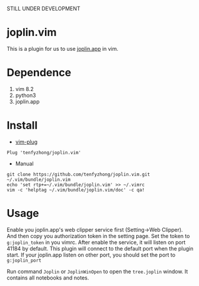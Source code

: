 STILL UNDER DEVELOPMENT

# joplin.vim
This is a plugin for us to use [joplin.app](https://joplinapp.org/) in vim.  


# Dependence
1. vim 8.2
2. python3
3. joplin.app

# Install
- [vim-plug](https://github.com/junegunn/vim-plug)
```vim
Plug 'tenfyzhong/joplin.vim'
```

- Manual
```
git clone https://github.com/tenfyzhong/joplin.vim.git ~/.vim/bundle/joplin.vim
echo 'set rtp+=~/.vim/bundle/joplin.vim' >> ~/.vimrc
vim -c 'helptag ~/.vim/bundle/joplin.vim/doc' -c qa!
```


# Usage
Enable you joplin.app's web clipper service first (Setting->Web Clipper).
And then copy you authorization token in the setting page. Set the token to
`g:joplin_token` in you vimrc. After enable the service, it will listen on
port 41184 by default. This plugin will connect to the default port when the
plugin start. If your joplin.app listen on other port, you should set the port
to `g:joplin_port`

Run command `Joplin` or `JoplinWinOpen` to open the `tree.joplin` window. It 
contains all notebooks and notes. 
